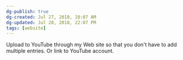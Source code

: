```yaml
---
dg-publish: true
dg-created: Jul 27, 2018, 10:07 AM
dg-updated: Jul 28, 2018, 22:07 PM
tags: [website]
---
```


Upload to YouTube through my Web site so that you don't have to add multiple entries. Or link to YouTube account.


